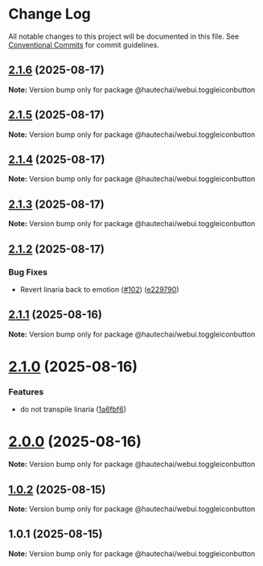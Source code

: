 # Change Log

All notable changes to this project will be documented in this file.
See [Conventional Commits](https://conventionalcommits.org) for commit guidelines.

## [2.1.6](https://github.com/HautechAI/webui/compare/@hautechai/webui.toggleiconbutton@2.1.5...@hautechai/webui.toggleiconbutton@2.1.6) (2025-08-17)

**Note:** Version bump only for package @hautechai/webui.toggleiconbutton

## [2.1.5](https://github.com/HautechAI/webui/compare/@hautechai/webui.toggleiconbutton@2.1.4...@hautechai/webui.toggleiconbutton@2.1.5) (2025-08-17)

**Note:** Version bump only for package @hautechai/webui.toggleiconbutton

## [2.1.4](https://github.com/HautechAI/webui/compare/@hautechai/webui.toggleiconbutton@2.1.3...@hautechai/webui.toggleiconbutton@2.1.4) (2025-08-17)

**Note:** Version bump only for package @hautechai/webui.toggleiconbutton

## [2.1.3](https://github.com/HautechAI/webui/compare/@hautechai/webui.toggleiconbutton@2.1.2...@hautechai/webui.toggleiconbutton@2.1.3) (2025-08-17)

**Note:** Version bump only for package @hautechai/webui.toggleiconbutton

## [2.1.2](https://github.com/HautechAI/webui/compare/@hautechai/webui.toggleiconbutton@2.1.1...@hautechai/webui.toggleiconbutton@2.1.2) (2025-08-17)

### Bug Fixes

- Revert linaria back to emotion ([#102](https://github.com/HautechAI/webui/issues/102)) ([e229790](https://github.com/HautechAI/webui/commit/e229790dae8eba4b3037bbe41365e5a73ab7f6dc))

## [2.1.1](https://github.com/HautechAI/webui/compare/@hautechai/webui.toggleiconbutton@2.1.0...@hautechai/webui.toggleiconbutton@2.1.1) (2025-08-16)

**Note:** Version bump only for package @hautechai/webui.toggleiconbutton

# [2.1.0](https://github.com/HautechAI/webui/compare/@hautechai/webui.toggleiconbutton@1.0.2...@hautechai/webui.toggleiconbutton@2.1.0) (2025-08-16)

### Features

- do not transpile linaria ([1a6fbf6](https://github.com/HautechAI/webui/commit/1a6fbf6353a0e5028040006b5045170cf83f1ba0))

# [2.0.0](https://github.com/HautechAI/webui/compare/@hautechai/webui.toggleiconbutton@1.0.2...@hautechai/webui.toggleiconbutton@2.0.0) (2025-08-16)

**Note:** Version bump only for package @hautechai/webui.toggleiconbutton

## [1.0.2](https://github.com/HautechAI/webui/compare/@hautechai/webui.toggleiconbutton@1.0.1...@hautechai/webui.toggleiconbutton@1.0.2) (2025-08-15)

**Note:** Version bump only for package @hautechai/webui.toggleiconbutton

## 1.0.1 (2025-08-15)

**Note:** Version bump only for package @hautechai/webui.toggleiconbutton
